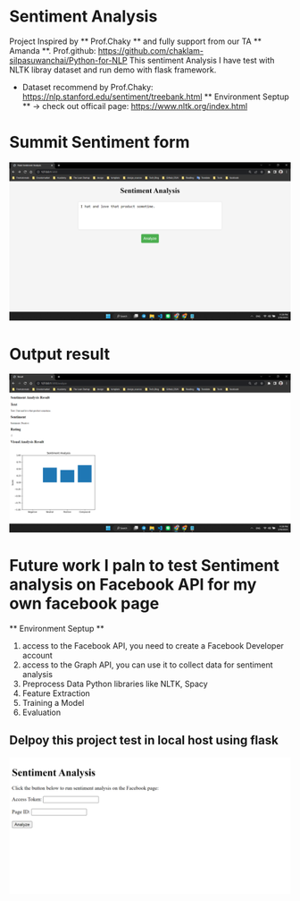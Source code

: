 

# Sentiment Analysis
Project Inspired by ** Prof.Chaky ** and fully support from our TA ** Amanda **.
Prof.github: https://github.com/chaklam-silpasuwanchai/Python-for-NLP
This sentiment Analysis I have test with NLTK libray dataset and run demo with flask framework.
- Dataset recommend by Prof.Chaky: https://nlp.stanford.edu/sentiment/treebank.html
** Environment Septup **
-> check out officail page: https://www.nltk.org/index.html
# Summit Sentiment form
<img src="https://github.com/rambosorn/NLP_Project/blob/main/Sentiment%20Analysis/image/image_2023-02-18_23-39-37.png" alt="Alt text"
title="Optional title">
# Output result
<img src="https://github.com/rambosorn/NLP_Project/blob/main/Sentiment%20Analysis/image/image_2023-02-18_23-39-59.png" alt="Alt text" title="Optional title">

# Future work I paln to test Sentiment analysis on Facebook API for my own facebook page
** Environment Septup **
1. access to the Facebook API, you need to create a Facebook Developer account
2. access to the Graph API, you can use it to collect data for sentiment analysis
3. Preprocess Data Python libraries like NLTK, Spacy
4. Feature Extraction
5. Training a Model
6. Evaluation
## Delpoy this project test in local host using flask



 <img src="https://github.com/rambosorn/NLP_Project/blob/main/Sentiment%20Analysis/image/screencapture-127-0-0-1-5000-2023-02-16-23_49_58.png" alt="Alt text" title="Optional title">

